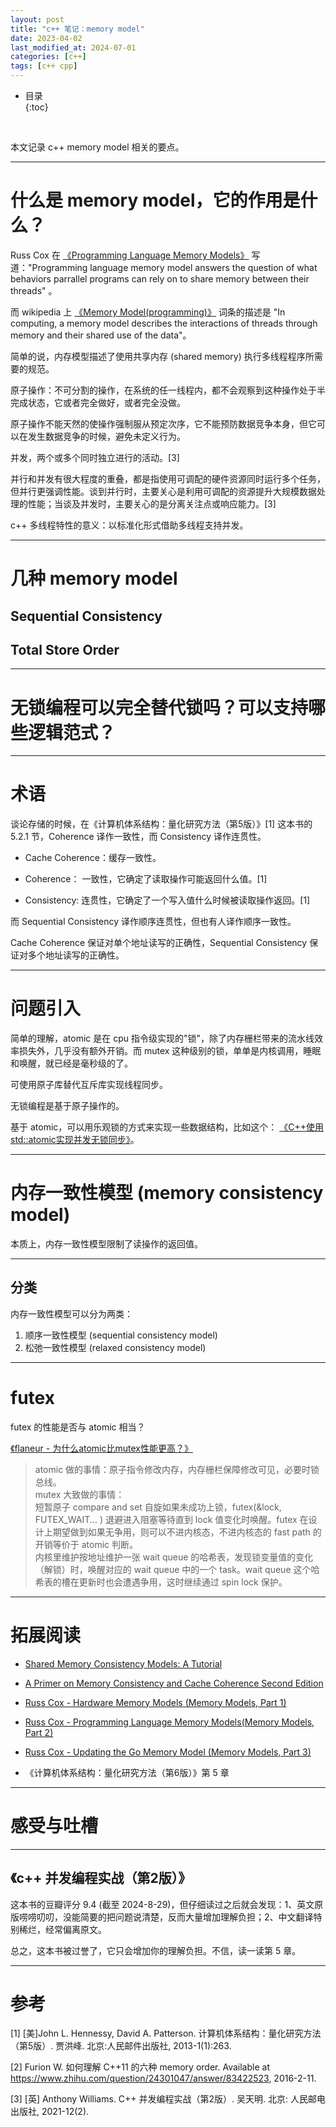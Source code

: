 ```yaml
---
layout: post
title: "c++ 笔记：memory model"
date: 2023-04-02
last_modified_at: 2024-07-01
categories: [c++]
tags: [c++ cpp]
---
```


* 目录  
{:toc}
<br/>

本文记录 c++ memory model 相关的要点。  

---

# 什么是 memory model，它的作用是什么？  

Russ Cox 在 [《Programming Language Memory Models》](https://research.swtch.com/plmm) 写道："Programming language memory model answers the question of what behaviors parrallel programs can rely on to share memory between their threads" 。   

而 wikipedia 上 [《Memory Model(programming)》](https://en.wikipedia.org/wiki/Memory_model_(programming)) 词条的描述是 "In computing, a memory model describes the interactions of threads through memory and their shared use of the data"。   

简单的说，内存模型描述了使用共享内存 (shared memory) 执行多线程程序所需要的规范。   

原子操作：不可分割的操作，在系统的任一线程内，都不会观察到这种操作处于半完成状态，它或者完全做好，或者完全没做。    

原子操作不能天然的使操作强制服从预定次序，它不能预防数据竞争本身，但它可以在发生数据竞争的时候，避免未定义行为。   

并发，两个或多个同时独立进行的活动。[3]      

并行和并发有很大程度的重叠，都是指使用可调配的硬件资源同时运行多个任务，但并行更强调性能。谈到并行时，主要关心是利用可调配的资源提升大规模数据处理的性能；当谈及并发时，主要关心的是分离关注点或响应能力。[3]     

c++ 多线程特性的意义：以标准化形式借助多线程支持并发。  

---

# 几种 memory model

## Sequential Consistency 

## Total Store Order

---

# 无锁编程可以完全替代锁吗？可以支持哪些逻辑范式？  

---

# 术语

谈论存储的时候，在《计算机体系结构：量化研究方法（第5版）》[1] 这本书的 5.2.1 节，Coherence 译作一致性，而 Consistency 译作连贯性。  

* Cache Coherence：缓存一致性。    

* Coherence： 一致性，它确定了读取操作可能返回什么值。[1]    

* Consistency: 连贯性，它确定了一个写入值什么时候被读取操作返回。[1]     

而 Sequential Consistency 译作顺序连贯性，但也有人译作顺序一致性。     

Cache Coherence 保证对单个地址读写的正确性，Sequential Consistency 保证对多个地址读写的正确性。    

---

# 问题引入

简单的理解，atomic 是在 cpu 指令级实现的"锁"，除了内存栅栏带来的流水线效率损失外，几乎没有额外开销。而 mutex 这种级别的锁，单单是内核调用，睡眠和唤醒，就已经是毫秒级的了。    

可使用原子库替代互斥库实现线程同步。    

无锁编程是基于原子操作的。   

基于 atomic，可以用乐观锁的方式来实现一些数据结构，比如这个： [《C++使用std::atomic实现并发无锁同步》](https://blog.yanjingang.com/?p=6687)。   

---

# 内存一致性模型 (memory consistency model)

本质上，内存一致性模型限制了读操作的返回值。  

---

## 分类

内存一致性模型可以分为两类： 

1. 顺序一致性模型 (sequential consistency model)    
2. 松弛一致性模型 (relaxed consistency model)    


---

# futex

futex 的性能是否与 atomic 相当？  

[《flaneur - 为什么atomic比mutex性能更高？》](https://www.zhihu.com/question/302472384/answer/719726236)   
 
>atomic 做的事情：原子指令修改内存，内存栅栏保障修改可见，必要时锁总线。    
>mutex 大致做的事情：      
>短暂原子 compare and set 自旋如果未成功上锁，futex(&lock, FUTEX_WAIT... ) 退避进入阻塞等待直到 lock 值变化时唤醒。futex 在设计上期望做到如果无争用，则可以不进内核态，不进内核态的 fast path 的开销等价于 atomic 判断。    
>内核里维护按地址维护一张 wait queue 的哈希表，发现锁变量值的变化（解锁）时，唤醒对应的 wait queue 中的一个 task。wait queue 这个哈希表的槽在更新时也会遭遇争用，这时继续通过 spin lock 保护。     



---

# 拓展阅读

* [Shared Memory Consistency Models: A Tutorial](https://rsim.cs.illinois.edu/arch/qual_papers/arch/adve_shared.pdf)

* [A Primer on Memory Consistency and Cache Coherence Second Edition](https://pages.cs.wisc.edu/~markhill/papers/primer2020_2nd_edition.pdf)

* [Russ Cox - Hardware Memory Models (Memory Models, Part 1)](https://research.swtch.com/hwmm)

* [Russ Cox - Programming Language Memory Models(Memory Models, Part 2)](https://research.swtch.com/plmm)

* [Russ Cox - Updating the Go Memory Model (Memory Models, Part 3)](https://research.swtch.com/gomm)

* 《计算机体系结构：量化研究方法（第6版）》第 5 章

---

# 感受与吐槽

---

## 《c++ 并发编程实战（第2版）》

这本书的豆瓣评分 9.4 (截至 2024-8-29)，但仔细读过之后就会发现：1、英文原版唠唠叨叨，没能简要的把问题说清楚，反而大量增加理解负担；2、中文翻译特别稀烂，经常偏离原文。   

总之，这本书被过誉了，它只会增加你的理解负担。不信，读一读第 5 章。   


---

# 参考

[1] [美]John L. Hennessy, David A. Patterson. 计算机体系结构：量化研究方法（第5版）. 贾洪峰. 北京:人民邮件出版社, 2013-1(1):263.      

[2] Furion W. 如何理解 C++11 的六种 memory order. Available at https://www.zhihu.com/question/24301047/answer/83422523, 2016-2-11.   

[3] [英] Anthony Williams. C++ 并发编程实战（第2版）. 吴天明. 北京: 人民邮电出版社, 2021-12(2).   